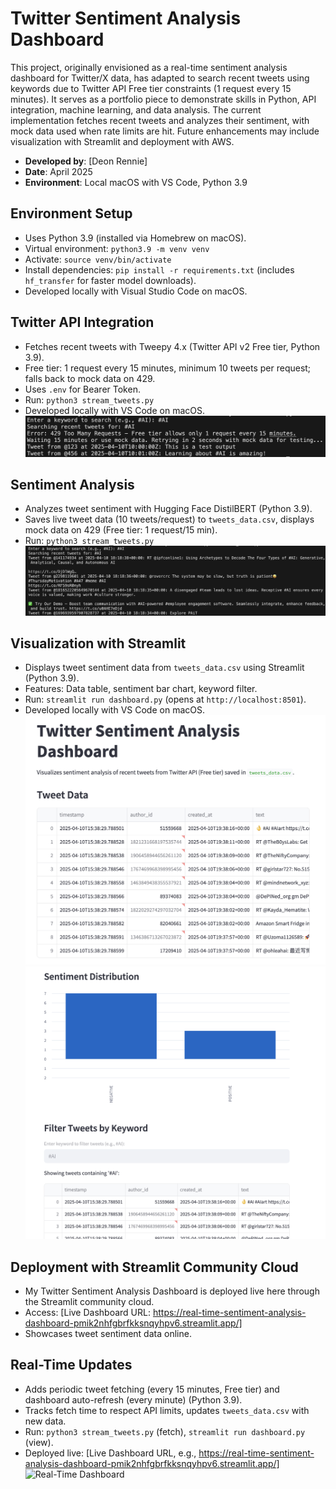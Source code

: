 # Twitter Sentiment Analysis Dashboard

This project, originally envisioned as a real-time sentiment analysis dashboard for Twitter/X data, has adapted to search recent tweets using keywords due to Twitter API Free tier constraints (1 request every 15 minutes). It serves as a portfolio piece to demonstrate skills in Python, API integration, machine learning, and data analysis. The current implementation fetches recent tweets and analyzes their sentiment, with mock data used when rate limits are hit. Future enhancements may include visualization with Streamlit and deployment with AWS.

- **Developed by**: [Deon Rennie]
- **Date**: April 2025
- **Environment**: Local macOS with VS Code, Python 3.9

## Environment Setup
- Uses Python 3.9 (installed via Homebrew on macOS).
- Virtual environment: `python3.9 -m venv venv`
- Activate: `source venv/bin/activate`
- Install dependencies: `pip install -r requirements.txt` (includes `hf_transfer` for faster model downloads).
- Developed locally with Visual Studio Code on macOS.

## Twitter API Integration
- Fetches recent tweets with Tweepy 4.x (Twitter API v2 Free tier, Python 3.9).
- Free tier: 1 request every 15 minutes, minimum 10 tweets per request; falls back to mock data on 429.
- Uses `.env` for Bearer Token.
- Run: `python3 stream_tweets.py`
- Developed locally with VS Code on macOS.
![Twitter Search](screenshots/twitter_search.png)

## Sentiment Analysis
- Analyzes tweet sentiment with Hugging Face DistilBERT (Python 3.9).
- Saves live tweet data (10 tweets/request) to `tweets_data.csv`, displays mock data on 429 (Free tier: 1 request/15 min).
- Run: `python3 stream_tweets.py`
![Sentiment Output](screenshots/sentiment_output.png)

## Visualization with Streamlit
- Displays tweet sentiment data from `tweets_data.csv` using Streamlit (Python 3.9).
- Features: Data table, sentiment bar chart, keyword filter.
- Run: `streamlit run dashboard.py` (opens at `http://localhost:8501`).
- Developed locally with VS Code on macOS.
![Dashboard](screenshots/dashboard.png)
![Dashboard 2](screenshots/dashboard2.png)

## Deployment with Streamlit Community Cloud
- My Twitter Sentiment Analysis Dashboard is deployed live here through the Streamlit community cloud.
- Access: [Live Dashboard URL: https://real-time-sentiment-analysis-dashboard-pmik2nhfgbrfkksnqyhpv6.streamlit.app/]
- Showcases tweet sentiment data online.

## Real-Time Updates
- Adds periodic tweet fetching (every 15 minutes, Free tier) and dashboard auto-refresh (every minute) (Python 3.9).
- Tracks fetch time to respect API limits, updates `tweets_data.csv` with new data.
- Run: `python3 stream_tweets.py` (fetch), `streamlit run dashboard.py` (view).
- Deployed live: [Live Dashboard URL, e.g., https://real-time-sentiment-analysis-dashboard-pmik2nhfgbrfkksnqyhpv6.streamlit.app/]
![Real-Time Dashboard](screenshots/realtime_dashboard.png)
